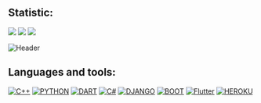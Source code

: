 ## Statistic:
[![](https://badgen.net/github/watchers/uav-profile/uav-profile)](https://badgen.net/)
[![](https://komarev.com/ghpvc/?username=uav-profile&label=Profile+views&style=flat&color=blue)](https://github.com/antonkomarev/github-profile-views-counter)
[![](https://img.shields.io/website-up-down-green-red/http/monip.org.svg)](http://www.sova-app.eu)

![Header](https://github-readme-stats.vercel.app/api?username=uav-profile&theme=blue-green)

## Languages and tools:
[![C++](https://img.shields.io/badge/C%2B%2B-090909?style=for-the-badge&logo=c%2B%2B&logoColor=4C59D8)](https://www.qt.io/)
[![PYTHON](https://img.shields.io/badge/Python-090909?style=for-the-badge&logo=python&logoColor=yellow)](https://www.python.org/)
[![DART](https://img.shields.io/badge/Dart-090909?style=for-the-badge&logo=dart&logoColor=097CDB)](https://dart.dev/)
[![C#](https://img.shields.io/badge/C%23-090909?style=for-the-badge&logo=c-sharp&logoColor=CB0077)](https://docs.microsoft.com/ru-ru/dotnet/csharp/)
[![DJANGO](https://img.shields.io/badge/Django-090909?style=for-the-badge&logo=django&logoColor=00B358)](https://www.djangoproject.com/)
[![BOOT](https://img.shields.io/badge/Bootstrap-090909?style=for-the-badge&logo=bootstrap&logoColor=54026E)](https://getbootstrap.com/)
[![Flutter](https://img.shields.io/badge/Flutter-090909?style=for-the-badge&logo=flutter&logoColor=47C5FB)](https://flutter.dev/)
[![HEROKU](https://img.shields.io/badge/Heroku-090909?style=for-the-badge&logo=heroku&logoColor=BC008D)](https://www.heroku.com/)

<!--
**uav-profile/uav-profile** is a ✨ _special_ ✨ repository because its `README.md` (this file) appears on your GitHub profile.

Here are some ideas to get you started:

- 🔭 I’m currently working on ...
- 🌱 I’m currently learning ...
- 👯 I’m looking to collaborate on ...
- 🤔 I’m looking for help with ...
- 💬 Ask me about ...
- 📫 How to reach me: ...
- 😄 Pronouns: ...
- ⚡ Fun fact: ...
-->
